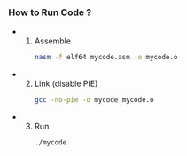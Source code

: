 ### How to Run Code ?

 - 1. Assemble
      ```bash
      nasm -f elf64 mycode.asm -o mycode.o
      ```

 - 2. Link (disable PIE)
      ```bash
      gcc -no-pie -o mycode mycode.o
      ```

 - 3. Run
      ```bash
      ./mycode
      ```
